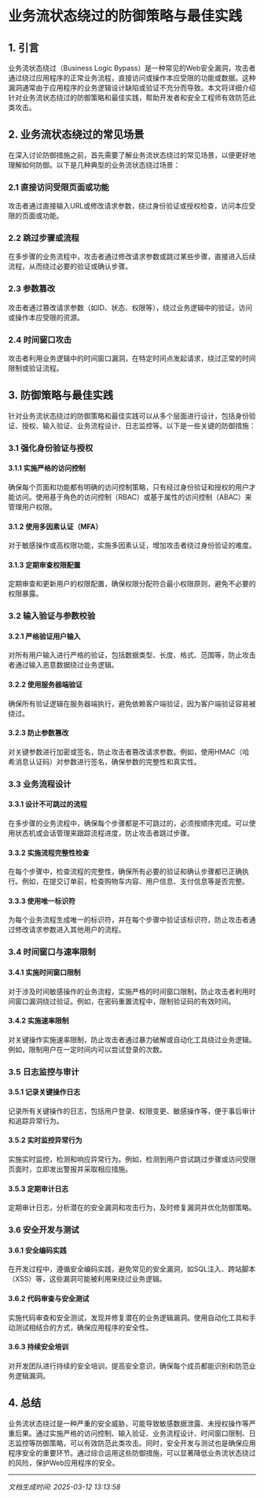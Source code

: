 # 业务流状态绕过的防御策略与最佳实践

## 1. 引言

业务流状态绕过（Business Logic Bypass）是一种常见的Web安全漏洞，攻击者通过绕过应用程序的正常业务流程，直接访问或操作本应受限的功能或数据。这种漏洞通常由于应用程序的业务逻辑设计缺陷或验证不充分而导致。本文将详细介绍针对业务流状态绕过的防御策略和最佳实践，帮助开发者和安全工程师有效防范此类攻击。

## 2. 业务流状态绕过的常见场景

在深入讨论防御措施之前，首先需要了解业务流状态绕过的常见场景，以便更好地理解如何防御。以下是几种典型的业务流状态绕过场景：

### 2.1 直接访问受限页面或功能
攻击者通过直接输入URL或修改请求参数，绕过身份验证或授权检查，访问本应受限的页面或功能。

### 2.2 跳过步骤或流程
在多步骤的业务流程中，攻击者通过修改请求参数或跳过某些步骤，直接进入后续流程，从而绕过必要的验证或确认步骤。

### 2.3 参数篡改
攻击者通过篡改请求参数（如ID、状态、权限等），绕过业务逻辑中的验证，访问或操作本应受限的资源。

### 2.4 时间窗口攻击
攻击者利用业务逻辑中的时间窗口漏洞，在特定时间点发起请求，绕过正常的时间限制或验证流程。

## 3. 防御策略与最佳实践

针对业务流状态绕过的防御策略和最佳实践可以从多个层面进行设计，包括身份验证、授权、输入验证、业务流程设计、日志监控等。以下是一些关键的防御措施：

### 3.1 强化身份验证与授权

#### 3.1.1 实施严格的访问控制
确保每个页面和功能都有明确的访问控制策略，只有经过身份验证和授权的用户才能访问。使用基于角色的访问控制（RBAC）或基于属性的访问控制（ABAC）来管理用户权限。

#### 3.1.2 使用多因素认证（MFA）
对于敏感操作或高权限功能，实施多因素认证，增加攻击者绕过身份验证的难度。

#### 3.1.3 定期审查权限配置
定期审查和更新用户的权限配置，确保权限分配符合最小权限原则，避免不必要的权限暴露。

### 3.2 输入验证与参数校验

#### 3.2.1 严格验证用户输入
对所有用户输入进行严格的验证，包括数据类型、长度、格式、范围等，防止攻击者通过输入恶意数据绕过业务逻辑。

#### 3.2.2 使用服务器端验证
确保所有验证逻辑在服务器端执行，避免依赖客户端验证，因为客户端验证容易被绕过。

#### 3.2.3 防止参数篡改
对关键参数进行加密或签名，防止攻击者篡改请求参数。例如，使用HMAC（哈希消息认证码）对参数进行签名，确保参数的完整性和真实性。

### 3.3 业务流程设计

#### 3.3.1 设计不可跳过的流程
在多步骤的业务流程中，确保每个步骤都是不可跳过的，必须按顺序完成。可以使用状态机或会话管理来跟踪流程进度，防止攻击者跳过步骤。

#### 3.3.2 实施流程完整性检查
在每个步骤中，检查流程的完整性，确保所有必要的验证和确认步骤都已正确执行。例如，在提交订单前，检查购物车内容、用户信息、支付信息等是否完整。

#### 3.3.3 使用唯一标识符
为每个业务流程生成唯一的标识符，并在每个步骤中验证该标识符，防止攻击者通过修改请求参数进入其他用户的流程。

### 3.4 时间窗口与速率限制

#### 3.4.1 实施时间窗口限制
对于涉及时间敏感操作的业务流程，实施严格的时间窗口限制，防止攻击者利用时间窗口漏洞绕过验证。例如，在密码重置流程中，限制验证码的有效时间。

#### 3.4.2 实施速率限制
对关键操作实施速率限制，防止攻击者通过暴力破解或自动化工具绕过业务逻辑。例如，限制用户在一定时间内可以尝试登录的次数。

### 3.5 日志监控与审计

#### 3.5.1 记录关键操作日志
记录所有关键操作的日志，包括用户登录、权限变更、敏感操作等，便于事后审计和追踪异常行为。

#### 3.5.2 实时监控异常行为
实施实时监控，检测和响应异常行为。例如，检测到用户尝试跳过步骤或访问受限页面时，立即发出警报并采取相应措施。

#### 3.5.3 定期审计日志
定期审计日志，分析潜在的安全漏洞和攻击行为，及时修复漏洞并优化防御策略。

### 3.6 安全开发与测试

#### 3.6.1 安全编码实践
在开发过程中，遵循安全编码实践，避免常见的安全漏洞，如SQL注入、跨站脚本（XSS）等，这些漏洞可能被利用来绕过业务逻辑。

#### 3.6.2 代码审查与安全测试
实施代码审查和安全测试，发现并修复潜在的业务逻辑漏洞。使用自动化工具和手动测试相结合的方式，确保应用程序的安全性。

#### 3.6.3 持续安全培训
对开发团队进行持续的安全培训，提高安全意识，确保每个成员都能识别和防范业务逻辑漏洞。

## 4. 总结

业务流状态绕过是一种严重的安全威胁，可能导致敏感数据泄露、未授权操作等严重后果。通过实施严格的访问控制、输入验证、业务流程设计、时间窗口限制、日志监控等防御策略，可以有效防范此类攻击。同时，安全开发与测试也是确保应用程序安全的重要环节。通过综合运用这些防御措施，可以显著降低业务流状态绕过的风险，保护Web应用程序的安全。

---

*文档生成时间: 2025-03-12 13:13:58*



















